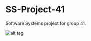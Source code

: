 # SS-Project-41
Software Systems project for group 41.

![alt tag](https://travis-ci.com/TiesB/SS-Project-41.svg?token=REe8HaejobMj8KWxGpiy&branch=projectrules)
